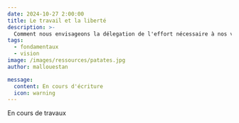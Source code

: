 ```yaml
---
date: 2024-10-27 2:00:00
title: Le travail et la liberté 
description: >-
  Comment nous envisageons la délegation de l'effort nécessaire à nos vies
tags:
  - fondamentaux
  - vision
image: /images/ressources/patates.jpg
author: mallouestan

message:
  content: En cours d'écriture
  icon: warning
---
```


En cours de travaux